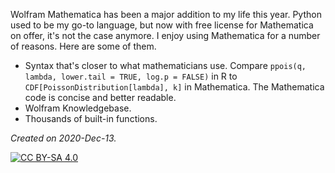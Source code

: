 Wolfram Mathematica has been a major addition to my life this year. Python used to be my go-to language, but now with free license for Mathematica on offer, it's not the case anymore. I enjoy using Mathematica for a number of reasons. Here are some of them.

* Syntax that's closer to what mathematicians use. Compare `ppois(q, lambda, lower.tail = TRUE, log.p = FALSE)` in R to `CDF[PoissonDistribution[lambda], k]` in Mathematica. The Mathematica code is concise and better readable.
* Wolfram Knowledgebase.
* Thousands of built-in functions.

*Created on 2020-Dec-13.* 

[![CC BY-SA 4.0][cc0-image]][cc0]

[cc0]: https://raw.githubusercontent.com/13saints/licenses/main/CC0.txt?token=ARHS4S7OEGNVLQZM4OCVBOC72ZUUC
[cc0-image]: https://licensebuttons.net/l/zero/1.0/88x31.png
